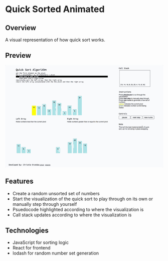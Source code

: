 # Quick Sorted Animated

## Overview
A visual representation of how quick sort works.

## Preview
![Quick Sort](./public/assets/quickSortPreview2.gif)

## Features
* Create a random unsorted set of numbers
* Start the visualization of the quick sort to play through on its own or manually step through yourself
* Psuedocode highlighted according to where the visualization is
* Call stack updates according to where the visualization is

## Technologies
* JavaScript for sorting logic
* React for frontend
* lodash for random number set generation
